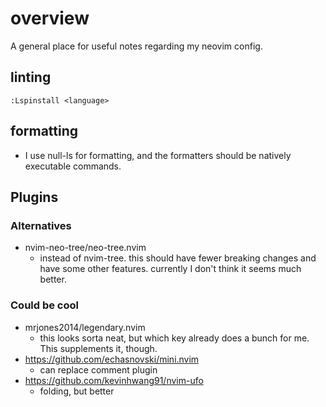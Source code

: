 # overview

A general place for useful notes regarding my neovim config.

## linting

```
:Lspinstall <language>
```

## formatting

- I use null-ls for formatting, and the formatters should be natively executable commands.

## Plugins

### Alternatives

- nvim-neo-tree/neo-tree.nvim
  - instead of nvim-tree. this should have fewer breaking changes and have some
    other features. currently I don't think it seems much better.

### Could be cool

- mrjones2014/legendary.nvim
  - this looks sorta neat, but which key already does a bunch for me. This supplements it, though.
- https://github.com/echasnovski/mini.nvim
  - can replace comment plugin
- https://github.com/kevinhwang91/nvim-ufo
  - folding, but better
